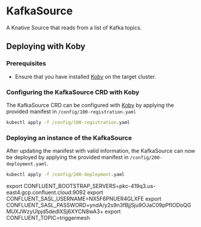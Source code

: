 # KafkaSource
A Knative Source that reads from a list of Kafka topics.

## Deploying with Koby

### Prerequisites
* Ensure that you have installed [Koby](https://github.com/triggermesh/koby) on the target cluster.

### Configuring the KafkaSource CRD with Koby
The KafkaSource CRD can be configured with [Koby](https://github.com/triggermesh/koby) by applying the provided manifest in `/config/100-registration.yaml`
```cmd
kubectl apply -f /config/100-registration.yaml
```

### Deploying an instance of the KafkaSource
After updating the manifest with valid information, the KafkaSource can now be deployed by applying the provided manifest in `/config/200-deployment.yaml`.

```cmd
kubectl apply -f /config/200-deployment.yaml
```
export CONFLUENT_BOOTSTRAP_SERVERS=pkc-419q3.us-east4.gcp.confluent.cloud:9092
export CONFLUENT_SASL_USERNAME=NX5F6PNUER4GLXFE
export CONFLUENT_SASL_PASSWORD=yndA/y2s9n3fBjjSju9OJaC09pPfIODoQGMUXJWzyUIpjd5dedIXSj6XYCN8wA3+
export CONFLUENT_TOPIC=triggermesh
